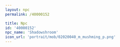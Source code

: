 ```yaml
---
layout: npc
permalink: /40000152

title: Npc
id: '40000152'
npc_name: 'Shadowshroom'
icon_url: 'portrait/mob/02020040_m_mushming_p.png'
---
```

